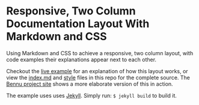 # Responsive, Two Column Documentation Layout With Markdown and CSS

Using Markdown and CSS to achieve a responsive, two column layout, with code examples their explanations appear next to each other.

Checkout the [live example][site] for an explanation of how this layout works, or view the [index.md][index] and [style][style] files in this repo for the complete source. The [Bennu project site][bennu] shows a more elaborate version of this in action.

The example uses uses [Jekyll](http://jekyllrb.com). Simply run: `$ jekyll build` to build it.


[site]: http://mattbierner.github.io/markdown-two-column-documentation-example

[bennu]: http://bennu-js.com

[src]: https://github.com/mattbierner/markdown-two-column-documentation-example
[index]: https://github.com/mattbierner/markdown-two-column-documentation-example/blob/master/index.md
[style]: https://github.com/mattbierner/markdown-two-column-documentation-example/blob/master/stylesheets/styles.css